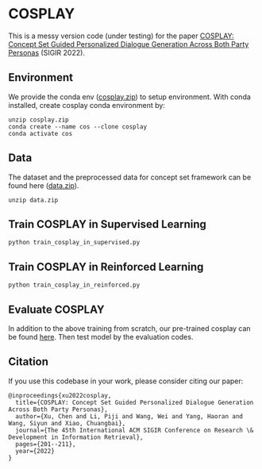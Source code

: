 # COSPLAY

This is a messy version code (under testing) for the
paper [COSPLAY: Concept Set Guided Personalized Dialogue Generation Across Both Party Personas](https://dl.acm.org/doi/abs/10.1145/3477495.3531957) (SIGIR 2022).

## Environment

We provide the conda
env ([cosplay.zip](https://drive.google.com/file/d/1RPcT7QCmUxZ9J7sVS13cfGZUIT6GbWI6/view?usp=share_link)) to setup
environment.
With conda installed, create cosplay conda environment by:

```
unzip cosplay.zip
conda create --name cos --clone cosplay
conda activate cos
```

## Data
The dataset and the preprocessed data for concept set framework can be found here ([data.zip]()).
```
unzip data.zip
```

## Train COSPLAY in Supervised Learning

```
python train_cosplay_in_supervised.py
```

## Train COSPLAY in Reinforced Learning

```
python train_cosplay_in_reinforced.py
```

## Evaluate COSPLAY
In addition to the above training from scratch, our pre-trained cosplay can be found [here](). 
Then test model by the evaluation codes.

## Citation

If you use this codebase in your work, please consider citing our paper:

```
@inproceedings{xu2022cosplay,
  title={COSPLAY: Concept Set Guided Personalized Dialogue Generation Across Both Party Personas},
  author={Xu, Chen and Li, Piji and Wang, Wei and Yang, Haoran and Wang, Siyun and Xiao, Chuangbai},
  journal={The 45th International ACM SIGIR Conference on Research \& Development in Information Retrieval},
  pages={201--211},
  year={2022}
}
```